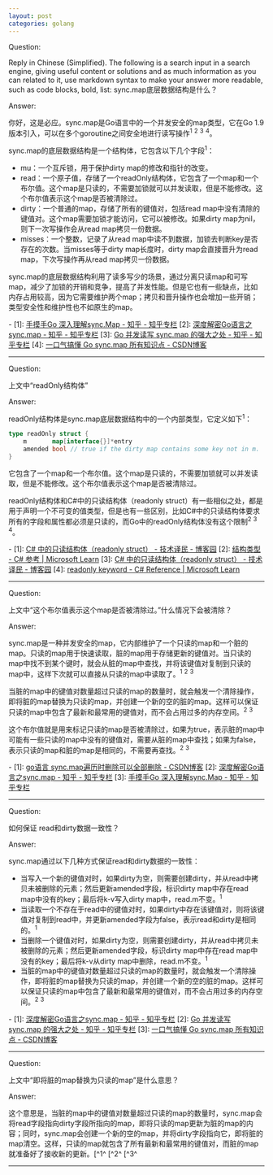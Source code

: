 ```yaml
---
layout: post
categories: golang
---
```

Question:

Reply in Chinese (Simplified).
The following is a search input in a search engine, giving useful content or solutions and as much information as you can related to it, use markdown syntax to make your answer more readable, such as code blocks, bold, list:
sync.map底层数据结构是什么？

Answer:

你好，这是必应。sync.map是Go语言中的一个并发安全的map类型，它在Go 1.9版本引入，可以在多个goroutine之间安全地进行读写操作<sup>1</sup> <sup>2</sup> <sup>3</sup> <sup>4</sup>。

sync.map的底层数据结构是一个结构体，它包含以下几个字段<sup>1</sup>：

- mu：一个互斥锁，用于保护dirty map的修改和指针的改变。
- read：一个原子值，存储了一个readOnly结构体，它包含了一个map和一个布尔值。这个map是只读的，不需要加锁就可以并发读取，但是不能修改。这个布尔值表示这个map是否被清除过。
- dirty：一个普通的map，存储了所有的键值对，包括read map中没有清除的键值对。这个map需要加锁才能访问，它可以被修改。如果dirty map为nil，则下一次写操作会从read map拷贝一份数据。
- misses：一个整数，记录了从read map中读不到数据，加锁去判断key是否存在的次数。当misses等于dirty map长度时，dirty map会直接晋升为read map，下次写操作再从read map拷贝一份数据。

sync.map的底层数据结构利用了读多写少的场景，通过分离只读map和可写map，减少了加锁的开销和竞争，提高了并发性能。但是它也有一些缺点，比如内存占用较高，因为它需要维护两个map；拷贝和晋升操作也会增加一些开销；类型安全性和维护性也不如原生的map。

\-
\[1]: [手摸手Go 深入理解sync.Map - 知乎 - 知乎专栏](https://zhuanlan.zhihu.com/p/353440086)
\[2]: [深度解密Go语言之sync.map - 知乎 - 知乎专栏](https://zhuanlan.zhihu.com/p/344834329)
\[3]: [Go 并发读写 sync.map 的强大之处 - 知乎 - 知乎专栏](https://zhuanlan.zhihu.com/p/413467399)
\[4]: [一口气搞懂 Go sync.map 所有知识点 - CSDN博客](https://blog.csdn.net/eddycjy/article/details/117004395)

<hr/>

Question:

上文中“readOnly结构体”

Answer:

readOnly结构体是sync.map底层数据结构中的一个内部类型，它定义如下<sup>1</sup>：

```go
type readOnly struct {
	m       map[interface{}]*entry
	amended bool // true if the dirty map contains some key not in m.
}
```

它包含了一个map和一个布尔值。这个map是只读的，不需要加锁就可以并发读取，但是不能修改。这个布尔值表示这个map是否被清除过。

readOnly结构体和C#中的只读结构体（readonly struct）有一些相似之处，都是用于声明一个不可变的值类型，但是也有一些区别，比如C#中的只读结构体要求所有的字段和属性都必须是只读的，而Go中的readOnly结构体没有这个限制<sup>2</sup> <sup>3</sup> <sup>4</sup>。

\-
\[1]: [C# 中的只读结构体（readonly struct） - 技术译民 - 博客园](https://bing.com/search?q=readOnly%e7%bb%93%e6%9e%84%e4%bd%93)
\[2]: [结构类型 - C# 参考 | Microsoft Learn](https://learn.microsoft.com/zh-cn/dotnet/csharp/language-reference/builtin-types/struct)
\[3]: [C# 中的只读结构体（readonly struct） - 技术译民 - 博客园](https://www.cnblogs.com/ittranslator/p/13876180.html)
\[4]: [readonly keyword - C# Reference | Microsoft Learn](https://learn.microsoft.com/en-us/dotnet/csharp/language-reference/keywords/readonly)

<hr/>

Question:

上文中“这个布尔值表示这个map是否被清除过。”什么情况下会被清除？

Answer:

sync.map是一种并发安全的map，它内部维护了一个只读的map和一个脏的map。只读的map用于快速读取，脏的map用于存储更新的键值对。当只读的map中找不到某个键时，就会从脏的map中查找，并将该键值对复制到只读的map中，这样下次就可以直接从只读的map中读取了。<sup>1</sup> <sup>2</sup> <sup>3</sup>

当脏的map中的键值对数量超过只读的map的数量时，就会触发一个清除操作，即将脏的map替换为只读的map，并创建一个新的空的脏的map。这样可以保证只读的map中包含了最新和最常用的键值对，而不会占用过多的内存空间。<sup>2</sup> <sup>3</sup>

这个布尔值就是用来标记只读的map是否被清除过，如果为true，表示脏的map中可能有一些只读的map中没有的键值对，需要从脏的map中查找；如果为false，表示只读的map和脏的map是相同的，不需要再查找。<sup>2</sup> <sup>3</sup>

\-
\[1]: [go语言 sync.map遍历时删除可以全部删除 - CSDN博客](https://blog.csdn.net/yzf279533105/article/details/92796953)
\[2]: [深度解密Go语言之sync.map - 知乎 - 知乎专栏](https://zhuanlan.zhihu.com/p/344834329)
\[3]: [手摸手Go 深入理解sync.Map - 知乎 - 知乎专栏](https://zhuanlan.zhihu.com/p/353440086)

<hr/>

Question:

如何保证 read和dirty数据一致性？

Answer:

sync.map通过以下几种方式保证read和dirty数据的一致性：

- 当写入一个新的键值对时，如果dirty为空，则需要创建dirty，并从read中拷贝未被删除的元素；然后更新amended字段，标识dirty map中存在read map中没有的key；最后将k-v写入dirty map中，read.m不变。<sup>1</sup>
- 当读取一个不存在于read中的键值对时，如果dirty中存在该键值对，则将该键值对复制到read中，并更新amended字段为false，表示read和dirty是相同的。<sup>1</sup>
- 当删除一个键值对时，如果dirty为空，则需要创建dirty，并从read中拷贝未被删除的元素；然后更新amended字段，标识dirty map中存在read map中没有的key；最后将k-v从dirty map中删除，read.m不变。<sup>1</sup>
- 当脏的map中的键值对数量超过只读的map的数量时，就会触发一个清除操作，即将脏的map替换为只读的map，并创建一个新的空的脏的map。这样可以保证只读的map中包含了最新和最常用的键值对，而不会占用过多的内存空间。<sup>2</sup> <sup>3</sup>

\-
\[1]: [深度解密Go语言之sync.map - 知乎 - 知乎专栏](https://zhuanlan.zhihu.com/p/344834329)
\[2]: [Go 并发读写 sync.map 的强大之处 - 知乎 - 知乎专栏](https://zhuanlan.zhihu.com/p/413467399)
\[3]: [一口气搞懂 Go sync.map 所有知识点 - CSDN博客](https://blog.csdn.net/eddycjy/article/details/117004395)

<hr/>

Question:

上文中“即将脏的map替换为只读的map”是什么意思？

Answer:

这个意思是，当脏的map中的键值对数量超过只读的map的数量时，sync.map会将read字段指向dirty字段所指向的map，即将只读的map更新为脏的map的内容；同时，sync.map会创建一个新的空的map，并将dirty字段指向它，即将脏的map清空。这样，只读的map就包含了所有最新和最常用的键值对，而脏的map就准备好了接收新的更新。[^1^ [^2^ [^3^

<hr/>

